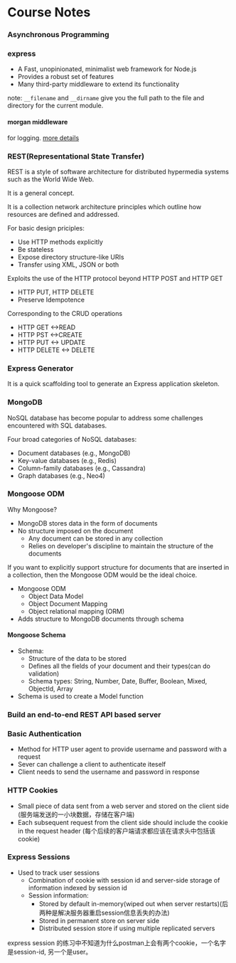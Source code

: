# Course Notes

### Asynchronous Programming

### express

- A Fast, unopinionated, minimalist web framework for Node.js
- Provides a robust set of features
- Many third-party middleware to extend its functionality

note: `__filename` and `__dirname` give you the full path to the file and directory for the current module.

#### morgan middleware
for logging. [more details](https://yq.aliyun.com/articles/2983)

### REST(Representational State Transfer)
REST is a style of software architecture for distributed hypermedia systems such as the World Wide Web.

It is a general concept.

It is a collection network architecture principles which outline how resources are defined and addressed.

For basic design priciples:
- Use HTTP methods explicitly
- Be stateless
- Expose directory structure-like URIs
- Transfer using XML, JSON or both

Exploits the use of the HTTP protocol beyond HTTP POST and HTTP GET
- HTTP PUT, HTTP DELETE
- Preserve Idempotence

Corresponding to the CRUD operations
- HTTP GET <->READ
- HTTP PST <->CREATE
- HTTP PUT <-> UPDATE
- HTTP DELETE <-> DELETE

### Express Generator
It is a quick scaffolding tool to generate an Express application skeleton.

### MongoDB
NoSQL database has become popular to address some challenges encountered with SQL databases.

Four broad categories of NoSQL databases:
- Document databases (e.g., MongoDB)
- Key-value databases (e.g., Redis)
- Column-family databases (e.g., Cassandra)
- Graph databases (e.g., Neo4)

### Mongoose ODM
Why Mongoose?
- MongoDB stores data in the form of documents
- No structure imposed on the document
  - Any document can be stored in any collection
  - Relies on developer's discipline to maintain the structure of the documents

If you want to explicitly support structure for documents that are inserted in a collection, then the Mongoose ODM would be the ideal choice.

- Mongoose ODM
    - Object Data Model
    - Object Document Mapping
    - Object relational mapping (ORM)
- Adds structure to MongoDB documents through schema

#### Mongoose Schema

- Schema:
    - Structure of the data to be stored
    - Defines all the fields of your document and their types(can do validation)
    - Schema types: String, Number, Date, Buffer, Boolean, Mixed, ObjectId, Array
- Schema is used to create a Model function

### Build an end-to-end REST API based server

### Basic Authentication
- Method for HTTP user agent to provide username and password with a request
- Sever can challenge a client to authenticate iteself
- Client needs to send the username and password in response

### HTTP Cookies
- Small piece of data sent from a web server and stored on the client side (服务端发送的一小块数据，存储在客户端)
- Each subsequent request from the client side should include the cookie in the request header (每个后续的客户端请求都应该在请求头中包括该cookie)

### Express Sessions
- Used to track user sessions
    - Combination of cookie with session id and server-side storage of information indexed by session id
    - Session information:
        - Stored by default in-memory(wiped out when server restarts)(后两种是解决服务器重启session信息丢失的办法)
        - Stored in permanent store on server side
        - Distributed session store if using multiple replicated servers

express session 的练习中不知道为什么postman上会有两个cookie，一个名字是session-id, 另一个是user。
